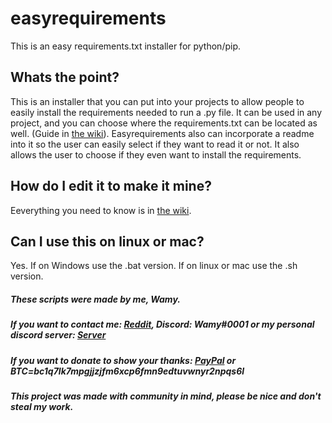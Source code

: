 # easyrequirements

This is an easy requirements.txt installer for python/pip.

## Whats the point?
This is an installer that you can put into your projects to allow people to easily install the requirements needed to run a .py file. It can be used in any project, and you can choose where the requirements.txt can be located as well. (Guide in [the wiki](https://github.com/Wamy-Dev/easyrequirements/wiki)). Easyrequirements also can incorporate a readme into it so the user can easily select if they want to read it or not. It also allows the user to choose if they even want to install the requirements.

## How do I edit it to make it mine?
Eeverything you need to know is in [the wiki](https://github.com/Wamy-Dev/easyrequirements/wiki).

## Can I use this on linux or mac?
Yes. If on Windows use the .bat version. If on linux or mac use the .sh version.









##### These scripts were made by me, Wamy.
##### If you want to contact me: [Reddit](https://www.reddit.com/user/Official-Wamy), Discord: Wamy#0001 or my personal discord server: [Server](https://discord.gg/47SnjxgBFb)
##### If you want to donate to show your thanks: [PayPal](https://www.paypal.com/paypalme/DavidNovencido) or BTC=bc1q7lk7mpgjjzjfm6xcp6fmn9edtuvwnyr2npqs6l
##### This project was made with community in mind, please be nice and don't steal my work.
